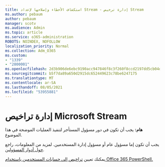```yaml
---
title: استكشاف الأخطاء وإصلاحها لإعداد Stream - إدارة ترخيص Stream
ms.author: pebaum
author: pebaum
manager: scotv
ms.audience: Admin
ms.topic: article
ms.service: o365-administration
ROBOTS: NOINDEX, NOFOLLOW
localization_priority: Normal
ms.collection: Adm_O365
ms.custom:
- "1339"
- "2800001"
ms.openlocfilehash: 2d3b906de6ebc9190acc947846f8c3f260f8ccd2197dd5cb04daa9c2dffbac97
ms.sourcegitcommit: b5f7da89a650d2915dc652449623c78be6247175
ms.translationtype: MT
ms.contentlocale: ar-SA
ms.lasthandoff: 08/05/2021
ms.locfileid: "53955881"
---
```

# <a name="managing-microsoft-stream-licenses"></a>إدارة تراخيص Microsoft Stream

**هام:** يجب أن تكون في دور مسؤول المستأجر لتنفيذ العمليات الموضحة في هذا الموضوع.

يجب أن تكون إما مسؤول عام أو مسؤول إدارة المستخدمين. لمزيد من المعلومات، راجع [حول أدوار المسؤولين](https://docs.microsoft.com/microsoft-365/admin/add-users/about-admin-roles).

يمكنك تعيين [تراخيص إلى حسابات المستخدمين باستخدام Office 365 PowerShell.](https://go.microsoft.com/fwlink/p/?linkid=850410)
